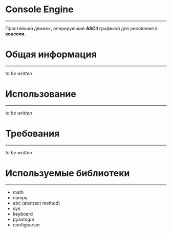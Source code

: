 # Console Engine

---------
Простейший движок, оперирующий **ASCII** графикой для рисования в **консоли**.


# Общая информация

------
*to be written*

# Использование

---
*to be written*

# Требования

---
*to be written*

# Используемые библиотеки

---
+ math
+ numpy
+ abc (abstract method)
+ sys
+ keyboard
+ pyautogui
+ configparser
